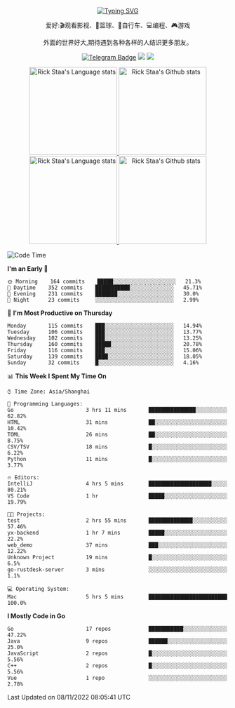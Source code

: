 <div align="center"> 

[![Typing SVG](https://readme-typing-svg.herokuapp.com?size=25&duration=2500&color=eeeeee&vCenter=true&width=200&height=40&lines=Hi+there+%F0%9F%91%8B%F0%9F%8F%BB;I'm+DanBai)](https://git.io/typing-svg)

爱好:🎬观看影视、🏀篮球、🚴自行车、💻编程、🎮游戏

外面的世界好大,期待遇到各种各样的人结识更多朋友。

[![Telegram Badge](https://img.shields.io/badge/-Telegram-blue?style=flat&logo=Telegram&logoColor=white)](https://t.me/danbai9420) 
[![](https://img.shields.io/badge/-Blog-brightgreen?style=flat&logo=Blogger&logoColor=white)](https://p00q.cn)
[![](https://img.shields.io/badge/-Email-red?style=flat&logo=Mail.Ru&logoColor=white)](mailto:danbai@88.com)
</div>

<!-- Light Mode -->
<div align="center"> 
<a href="https://github.com/anuraghazra/github-readme-stats#gh-light-mode-only">
<img height=200 src="https://github-readme-stats-git-master-rstaa-rickstaa.vercel.app/api/top-langs/?username=danbai225&layout=compact&langs_count=10&hide_border=1&role=OWNER,COLLABORATOR#gh-light-mode-only" alt="Rick Staa's Language stats" />
</a>
<a href="https://github.com/anuraghazra/github-readme-stats#gh-light-mode-only">
<img height=200 src="https://github-readme-stats-git-master-rstaa-rickstaa.vercel.app/api?username=danbai225&show_icons=true&count_private=true&line_height=28&hide_border=1&include_all_commits=true&card_width=450&role=OWNER,COLLABORATOR&exclude_repo=github-readme-stats#gh-light-mode-only" alt="Rick Staa's Github stats" />
</a>
</div>

<!-- Dark Mode -->
<div align="center"> 
<a href="https://github.com/anuraghazra/github-readme-stats#gh-dark-mode-only">
<img height=200 src="https://github-readme-stats-git-master-rstaa-rickstaa.vercel.app/api/top-langs/?username=danbai225&layout=compact&langs_count=10&hide_border=1&role=OWNER,COLLABORATOR&theme=github_dark#gh-dark-mode-only" alt="Rick Staa's Language stats" />
</a>
<a href="https://github.com/anuraghazra/github-readme-stats#gh-dark-mode-only">
<img height=200 src="https://github-readme-stats-git-master-rstaa-rickstaa.vercel.app/api?username=danbai225&show_icons=true&count_private=true&line_height=28&hide_border=1&include_all_commits=true&card_width=450&role=OWNER,COLLABORATOR&exclude_repo=github-readme-stats&theme=github_dark#gh-dark-mode-only" alt="Rick Staa's Github stats" />
</a>
</div>

<!--START_SECTION:waka-->
![Code Time](http://img.shields.io/badge/Code%20Time-128%20hrs%2010%20mins-blue)

**I'm an Early 🐤** 

```text
🌞 Morning    164 commits    █████░░░░░░░░░░░░░░░░░░░░   21.3% 
🌆 Daytime    352 commits    ███████████░░░░░░░░░░░░░░   45.71% 
🌃 Evening    231 commits    ███████░░░░░░░░░░░░░░░░░░   30.0% 
🌙 Night      23 commits     ░░░░░░░░░░░░░░░░░░░░░░░░░   2.99%

```
📅 **I'm Most Productive on Thursday** 

```text
Monday       115 commits    ███░░░░░░░░░░░░░░░░░░░░░░   14.94% 
Tuesday      106 commits    ███░░░░░░░░░░░░░░░░░░░░░░   13.77% 
Wednesday    102 commits    ███░░░░░░░░░░░░░░░░░░░░░░   13.25% 
Thursday     160 commits    █████░░░░░░░░░░░░░░░░░░░░   20.78% 
Friday       116 commits    ███░░░░░░░░░░░░░░░░░░░░░░   15.06% 
Saturday     139 commits    ████░░░░░░░░░░░░░░░░░░░░░   18.05% 
Sunday       32 commits     █░░░░░░░░░░░░░░░░░░░░░░░░   4.16%

```


📊 **This Week I Spent My Time On** 

```text
⌚︎ Time Zone: Asia/Shanghai

💬 Programming Languages: 
Go                       3 hrs 11 mins       ███████████████░░░░░░░░░░   62.82% 
HTML                     31 mins             ██░░░░░░░░░░░░░░░░░░░░░░░   10.42% 
TOML                     26 mins             ██░░░░░░░░░░░░░░░░░░░░░░░   8.75% 
CSV/TSV                  18 mins             █░░░░░░░░░░░░░░░░░░░░░░░░   6.22% 
Python                   11 mins             █░░░░░░░░░░░░░░░░░░░░░░░░   3.77%

🔥 Editors: 
IntelliJ                 4 hrs 5 mins        ████████████████████░░░░░   80.21% 
VS Code                  1 hr                █████░░░░░░░░░░░░░░░░░░░░   19.79%

🐱‍💻 Projects: 
test                     2 hrs 55 mins       ██████████████░░░░░░░░░░░   57.46% 
yx-backend               1 hr 7 mins         █████░░░░░░░░░░░░░░░░░░░░   22.2% 
web_demo                 37 mins             ███░░░░░░░░░░░░░░░░░░░░░░   12.22% 
Unknown Project          19 mins             █░░░░░░░░░░░░░░░░░░░░░░░░   6.5% 
go-rustdesk-server       3 mins              ░░░░░░░░░░░░░░░░░░░░░░░░░   1.1%

💻 Operating System: 
Mac                      5 hrs 5 mins        █████████████████████████   100.0%

```

**I Mostly Code in Go** 

```text
Go                       17 repos            ███████████░░░░░░░░░░░░░░   47.22% 
Java                     9 repos             ██████░░░░░░░░░░░░░░░░░░░   25.0% 
JavaScript               2 repos             █░░░░░░░░░░░░░░░░░░░░░░░░   5.56% 
C++                      2 repos             █░░░░░░░░░░░░░░░░░░░░░░░░   5.56% 
Vue                      1 repo              ░░░░░░░░░░░░░░░░░░░░░░░░░   2.78%

```



 Last Updated on 08/11/2022 08:05:41 UTC
<!--END_SECTION:waka-->
